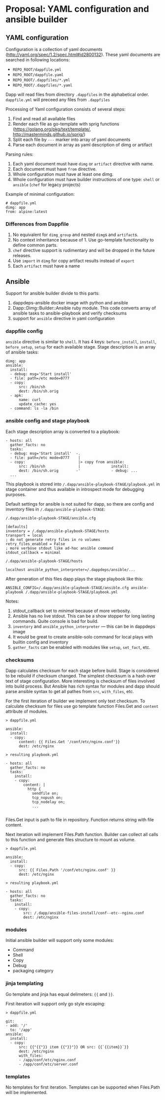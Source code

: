 # Proposal: YAML configuration and ansible builder

## YAML configuration

Configuration is a collection of yaml documents (http://yaml.org/spec/1.2/spec.html#id2800132).
These yaml documents are searched in following locations:

* `REPO_ROOT/dappfile.yml`
* `REPO_ROOT/dappfile.yaml`
* `REPO_ROOT/.dappfiles/*.yml`
* `REPO_ROOT/.dappfiles/*.yaml`

Dapp will read files from directory `.dappfiles` in the alphabetical order.
`dappfile.yml` will preceed any files from `.dappfiles`

Processing of Yaml configuration consists of several steps:

1. Find and read all available files
2. Render each file as go-template with sprig functions (https://golang.org/pkg/text/template/, http://masterminds.github.io/sprig/)
3. Split each file by `---` marker into array of yaml documents
4. Parse each document in array as yaml description of dimg or artifact

Parsing rules:
1. Each yaml document must have `dimg` or `artifact` directive with name.
2. Each document must have `from` directive.
3. Whole configuration must have at least one dimg.
4. Whole configuration must have builder instructions of one type: `shell` or `ansible` (`chef` for legacy projects)

Example of minimal configuration:

```
# dappfile.yml
dimg: app
from: alpine:latest
```

### Differences from Dappfile

1. No equivalent for `dimg_group` and nested `dimg`s and `artifact`s.
2. No context inheritance because of 1. Use go-template functionality
   to define common parts.
3. `chef` directive support is rudimentary and will be dropped in the future releases.
4. Use `import` in `dimg` for copy artifact results instead of `export`
5. Each `artifact` must have a name


## Ansible

Support for ansible builder divide to this parts:

1. dappdeps-ansible docker image with python and ansible
2. Dapp::Dimg::Builder::Ansible ruby module. This code converts array of ansible tasks to ansible-playbook
   and verify checksums
3. support for `ansible` directive in yaml configuration

### dappfile config

`ansible` directive is similar to `shell`. It has 4 keys: `before_install`, `install`,
`before_setup`, `setup` for each available stage. Stage description is an array
of ansible tasks:
  
```
dimg: app
ansible:
  install:
  - debug: msg='Start install'
  - file: path=/etc mode=0777
  - copy:
      src: /bin/sh
      dest: /bin/sh.orig
  - apk:
      name: curl
      update_cache: yes
  - command: ls -la /bin
```

### ansible config and stage playbook

Each stage description array is converted to a playbook:


```
- hosts: all
  gather_facts: no
  tasks:
  - debug: msg='Start install'  -.
  - file: path=/etc mode=0777    |
  - copy:                        |> copy from ansible:  
      src: /bin/sh               |              install:
      dest: /bin/sh.orig        -'              - debug: ...
  ...
```

This playbook is stored into `/.dapp/ansible-playbook-STAGE/playbook.yml` in stage container and thus available
in introspect mode for debugging purposes.

Default settings for ansible is not suited for dapp, so there are config and inventory files in `/.dapp/ansible-playbook-STAGE`:

`/.dapp/ansible-playbook-STAGE/ansible.cfg`

```
[defaults]
inventory = /.dapp/ansible-playbook-STAGE/hosts
transport = local
; do not generate retry files in ro volumes
retry_files_enabled = False
; more verbose stdout like ad-hoc ansible command
stdout_callback = minimal
```

`/.dapp/ansible-playbook-STAGE/hosts`

```
localhost ansible_python_interpreter=/.dappdeps/ansible/...
```

After generation of this files dapp plays the stage playbook like this:
```
ANSIBLE_CONFIG=/.dapp/ansible-playbook-STAGE/ansible.cfg ansible-playbook /.dapp/ansible-playbook-STAGE/playbook.yml
```

Notes:

1. stdout_callback set to _minimal_ because of more verbosity.
2. Ansible has no live stdout. This can be a show stopper for long lasting commands. Quite console is bad for build.
3. `inventory` and `ansible_python_interpreter` — this can be in dappdeps image
4. It would be great to create ansible-solo command for local plays with builtin config and inventory
5. `gather_facts` can be enabled with modules like `setup`, `set_fact`, etc.

### checksums

Dapp calculates checksum for each stage before build. Stage is considered to be rebuild if checksum
changed. The simplest checksum is a hash over text of stage configuration. More interesting is checksum of
files involved into build process. But Ansible has rich syntax for modules and dapp should parse
ansible syntax to get all pathes from `src`, `with_files`, etc.

For the first iteration of builder we implement only text checksum. To calculate checksum for files use go template
function Files.Get and `content` attribute of modules.

```
> dappfile.yml

ansible:
  install:
  - copy:
      content: {{ Files.Get '/conf/etc/nginx.conf'}}
      dest: /etc/nginx
```

```
> resulting playbook.yml
   
- hosts: all
  gather_facts: no
  tasks:   
    install:
    - copy:
        content: |
          http {
            sendfile on;
            tcp_nopush on;
            tcp_nodelay on;
            ...


```

Files.Get input is path to file in repository. Function returns string with file content. 

Next iteration will implement Files.Path function. Builder can collect all calls to this function
and generate files structure to mount as volume.
 
```
> dappfile.yml

ansible:
  install:
  - copy:
      src: {{ Files.Path '/conf/etc/nginx.conf' }}
      dest: /etc/nginx
```

```
> resulting playbook.yml
   
- hosts: all
  gather_facts: no
  tasks:   
    install:
    - copy:
        src: /.dapp/ansible-files-install/conf--etc--nginx.conf
        dest: /etc/nginx

```

### modules

Initial ansible builder will support only some modules:

* Command
* Shell
* Copy
* Debug
* packaging category

### jinja templating

Go template and jinja has equal delimeters: `{{` and `}}`. 

First iteration will support only go style escaping:

```
> dappfile.yml

git:
- add: '/'
  to: '/app'
ansible:
  install:
  - copy:
      src: {{"{{"}} item {{"}}"}} OR src: {{`{{item}}`}}
      dest: /etc/nginx
      with_files:
      - /app/conf/etc/nginx.conf
      - /app/conf/etc/server.conf
```

### templates

No templates for first iteration. Templates can be supported when Files.Path will be implemented.


